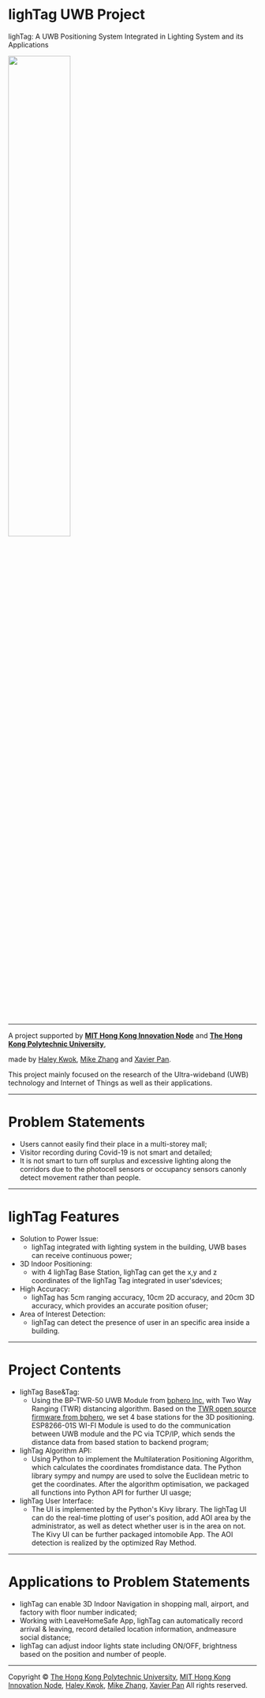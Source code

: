 # lighTag UWB Project
lighTag: A UWB Positioning System Integrated in Lighting System and its Applications

<img src="https://github.com/lighTag-UWB/lighTag/blob/main/lighTag_Logo_2.png" width="50%"></img>

---

A project supported by [**MIT Hong Kong Innovation Node**](https://hkinnovationnode.mit.edu/) and [**The Hong Kong Polytechnic University**](https://www.polyu.edu.hk/),

made by [Haley Kwok](https://github.com/HaleyKwok), [Mike Zhang](https://github.com/zhangwengyu999) and [Xavier Pan](https://github.com/X3vvv).


This project mainly focused on the research of the Ultra-wideband (UWB) technology and Internet of Things as well as their applications.

---

# Problem Statements
- Users cannot easily find their place in a multi-storey mall;
- Visitor recording during Covid-19 is not smart and detailed;
- It is not smart to turn off surplus and excessive lighting along the corridors due to the photocell sensors or occupancy sensors canonly detect movement rather than people.

---

# lighTag Features
- Solution to Power Issue: 
  - lighTag integrated with lighting system in the building, UWB bases can receive continuous power;
- 3D Indoor Positioning: 
  - with 4 lighTag Base Station, lighTag can get the x,y and z coordinates of the lighTag Tag integrated in user'sdevices;
- High Accuracy: 
  - lighTag has 5cm ranging accuracy, 10cm 2D accuracy, and 20cm 3D accuracy, which provides an accurate position ofuser;
- Area of Interest Detection:
  - lighTag can detect the presence of user in an specific area inside a building.

---

# Project Contents
- lighTag Base&Tag:
  - Using the BP-TWR-50 UWB Module from [bphero Inc.](http://www.51uwb.cn/) with Two Way Ranging (TWR) distancing algorithm. Based on the [TWR open source firmware from bphero](https://bitbucket.org/tuzhuke/51base_twr_f1/src/master/), we set 4 base stations for the 3D positioning. ESP8266-01S WI-FI Module is used to do the communication between UWB module and the PC via TCP/IP, which sends the distance data from based station to backend program;
- lighTag Algorithm API:
  - Using Python to implement the Multilateration Positioning Algorithm, which calculates the coordinates fromdistance data. The Python library sympy and numpy are used to solve the Euclidean metric to get the coordinates. After the algorithm optimisation, we packaged all functions into Python API for further UI uasge;
- lighTag User Interface:
  - The UI is implemented by the Python's Kivy library. The lighTag UI can do the real-time plotting of user's position, add AOI area by the administrator, as well as detect whether user is in the area on not. The Kivy UI can be further packaged intomobile App. The AOI detection is realized by the optimized Ray Method.

---

# Applications to Problem Statements
- lighTag can enable 3D Indoor Navigation in shopping mall, airport, and factory with floor number indicated;
- Working with LeaveHomeSafe App, lighTag can automatically record arrival & leaving, record detailed location information, andmeasure social distance;
- lighTag can adjust indoor lights state including ON/OFF, brightness based on the position and number of people.

---

Copyright © [The Hong Kong Polytechnic University](https://www.polyu.edu.hk/), [MIT Hong Kong Innovation Node](https://hkinnovationnode.mit.edu/), [Haley Kwok](https://github.com/HaleyKwok), [Mike Zhang](https://github.com/zhangwengyu999), [Xavier Pan](https://github.com/X3vvv)  All rights reserved.
